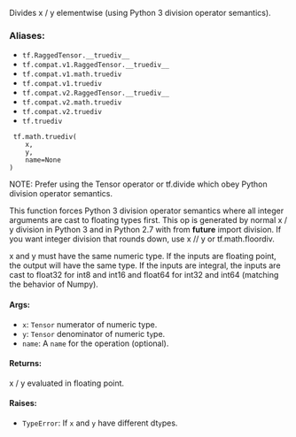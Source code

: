 
Divides x / y elementwise (using Python 3 division operator semantics).
### Aliases:
- `tf.RaggedTensor.__truediv__`
- `tf.compat.v1.RaggedTensor.__truediv__`
- `tf.compat.v1.math.truediv`
- `tf.compat.v1.truediv`
- `tf.compat.v2.RaggedTensor.__truediv__`
- `tf.compat.v2.math.truediv`
- `tf.compat.v2.truediv`
- `tf.truediv`

```
 tf.math.truediv(
    x,
    y,
    name=None
)
```

NOTE: Prefer using the Tensor operator or tf.divide which obey Python division operator semantics.

This function forces Python 3 division operator semantics where all integer arguments are cast to floating types first. This op is generated by normal x / y division in Python 3 and in Python 2.7 with from __future__ import division. If you want integer division that rounds down, use x // y or tf.math.floordiv.

x and y must have the same numeric type. If the inputs are floating point, the output will have the same type. If the inputs are integral, the inputs are cast to float32 for int8 and int16 and float64 for int32 and int64 (matching the behavior of Numpy).
#### Args:
- `x`: `Tensor` numerator of numeric type.
- `y`: `Tensor` denominator of numeric t`y`pe.
- `name`: A `name` for the operation (optional).
#### Returns:

x / y evaluated in floating point.
#### Raises:
- `TypeError`: If `x` and `y` have different dt`y`pes.
